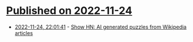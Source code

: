 # [Published on 2022-11-24](index.md)

* [2022-11-24, 22:01:41](https://news.ycombinator.com/item?id=33736718) - [Show HN: AI generated puzzles from Wikipedia articles](https://doodleai.darraghoriordan.com/)
